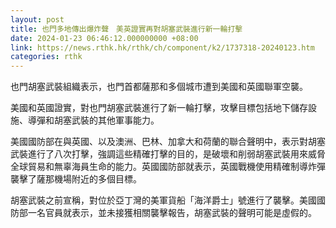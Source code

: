 ```yaml
---
layout: post
title: 也門多地傳出爆炸聲　美英證實再對胡塞武裝進行新一輪打擊
date: 2024-01-23 06:46:12.000000000 +08:00
link: https://news.rthk.hk/rthk/ch/component/k2/1737318-20240123.htm
categories: rthk
---
```


也門胡塞武裝組織表示，也門首都薩那和多個城市遭到美國和英國聯軍空襲。

美國和英國證實，對也門胡塞武裝進行了新一輪打擊，攻擊目標包括地下儲存設施、導彈和胡塞武裝的其他軍事能力。

美國國防部在與英國、以及澳洲、巴林、加拿大和荷蘭的聯合聲明中，表示對胡塞武裝進行了八次打擊，強調這些精確打擊的目的，是破壞和削弱胡塞武裝用來威脅全球貿易和無辜海員生命的能力。英國國防部就表示，英國戰機使用精確制導炸彈襲擊了薩那機場附近的多個目標。

胡塞武裝之前宣稱，對位於亞丁灣的美軍貨船「海洋爵士」號進行了襲擊。美國國防部一名官員就表示，並未接獲相關襲擊報告，胡塞武裝的聲明可能是虛假的。
